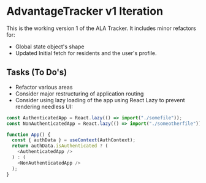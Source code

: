 # AdvantageTracker v1 Iteration

This is the working version 1 of the ALA Tracker. It includes minor refactors for:

- Global state object's shape
- Updated Initial fetch for residents and the user's profile.

## Tasks (To Do's)

- Refactor various areas
- Consider major restructuring of application routing
- Consider using lazy loading of the app using React Lazy to prevent rendering needless UI:

```javascript
const AuthenticatedApp = React.lazy(() => import("./somefile"));
const NonAuthenticatedApp = React.lazy(() => import("./someotherfile"));

function App() {
  const { authData } = useContext(AuthContext);
  return authData.isAuthenticated ? (
    <AuthenticatedApp />
  ) : (
    <NonAuthenticatedApp />
  );
}
```
